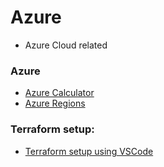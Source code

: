 # Azure
- Azure Cloud related 


### Azure
- [Azure Calculator](https://azure.microsoft.com/en-us/pricing/calculator)
- [Azure Regions](https://azure.microsoft.com/en-us/global-infrastructure/regions/)

### Terraform setup:
- [Terraform setup using VSCode](https://docs.microsoft.com/en-us/azure/developer/terraform/configure-vs-code-extension-for-terraform)

